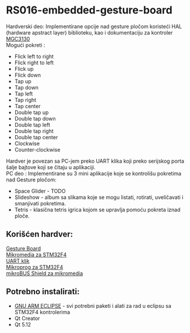 # RS016-embedded-gesture-board
Hardverski deo: Implementirane opcije nad gesture pločom koristeći HAL (hardware apstract layer) biblioteku, kao i dokumentaciju za kontroler [MGC3130](https://www.microchip.com/wwwproducts/en/MGC3130) <br/>
Mogući pokreti : 
* Flick left to right
* Flick right to left
* Flick up
* Flick down
* Tap up
* Tap down
* Tap left
* Tap right 
* Tap center
* Double tap up
* Double tap down 
* Double tap left
* Double tap right
* Double tap center
* Clockwise
* Counter-clockwise

Hardver je povezan sa PC-jem preko UART klika koji preko serijskog porta šalje bajtove koji se čitaju u aplikaciji. <br/>
PC deo : Implementirane su 3 mini aplikacije koje se kontrolišu pokretima nad Gesture pločom: <br/>
* Space Glider - TODO
* Slideshow - album sa slikama koje se mogu listati, rotirati, uveličavati i smanjivati pokretima.
* Tetris - klasična tetris igrica kojom se upravlja pomoću pokreta iznad ploče. 


## Korišćen hardver:
[Gesture Board](https://www.mikroe.com/gesture-board) <br/>
[Mikromedia za STM32F4](https://www.mikroe.com/mikromedia-7-stm32f4) <br/>
[UART klik](https://www.mikroe.com/usb-uart-click) <br/>
[Mikroprog za STM32F4 ](https://www.mikroe.com/mikroprog-stm32) <br/>
[mikroBUS Shield za mikromedia](https://www.mikroe.com/mikromedia-3-mikrobus-shield) <br/>

## Potrebno instalirati:
* [GNU ARM ECLIPSE](https://gnu-mcu-eclipse.github.io/toolchain/arm/install/) - svi potrebni paketi i alati za rad u eclipsu sa STM32F4 kontrolerima 
* Qt Creator
* Qt 5.12
